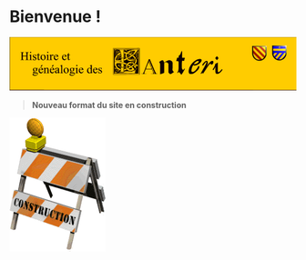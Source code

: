 # Bienvenue !

![Bandeau](images/bandeau.png)


> **Nouveau format du site en construction**

![Bandeau](images/construction.gif)
